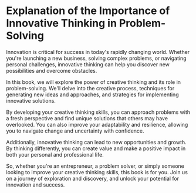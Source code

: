 Explanation of the Importance of Innovative Thinking in Problem-Solving
=====================================================================================

Innovation is critical for success in today's rapidly changing world. Whether you're launching a new business, solving complex problems, or navigating personal challenges, innovative thinking can help you discover new possibilities and overcome obstacles.

In this book, we will explore the power of creative thinking and its role in problem-solving. We'll delve into the creative process, techniques for generating new ideas and approaches, and strategies for implementing innovative solutions.

By developing your creative thinking skills, you can approach problems with a fresh perspective and find unique solutions that others may have overlooked. You can also improve your adaptability and resilience, allowing you to navigate change and uncertainty with confidence.

Additionally, innovative thinking can lead to new opportunities and growth. By thinking differently, you can create value and make a positive impact in both your personal and professional life.

So, whether you're an entrepreneur, a problem solver, or simply someone looking to improve your creative thinking skills, this book is for you. Join us on a journey of exploration and discovery, and unlock your potential for innovation and success.



